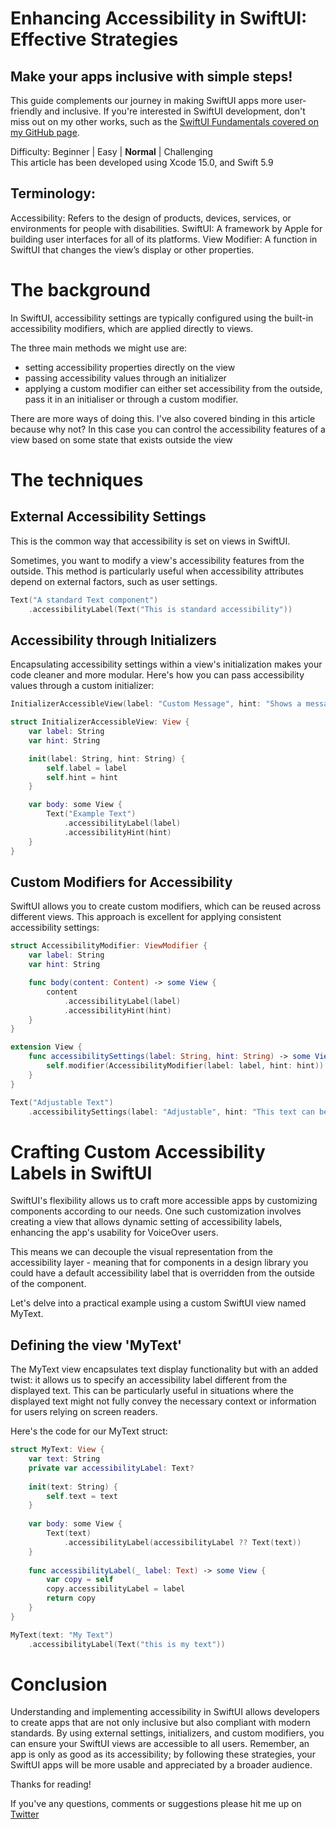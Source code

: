 # Enhancing Accessibility in SwiftUI: Effective Strategies
## Make your apps inclusive with simple steps!

This guide complements our journey in making SwiftUI apps more user-friendly and inclusive. If you're interested in SwiftUI development, don't miss out on my other works, such as the [SwiftUI Fundamentals covered on my GitHub page](https://github.com/stevencurtis/SwiftCoding).

Difficulty: Beginner | Easy | **Normal** | Challenging<br/>
This article has been developed using Xcode 15.0, and Swift 5.9

## Terminology:
Accessibility: Refers to the design of products, devices, services, or environments for people with disabilities.
SwiftUI: A framework by Apple for building user interfaces for all of its platforms.
View Modifier: A function in SwiftUI that changes the view’s display or other properties.

# The background
In SwiftUI, accessibility settings are typically configured using the built-in accessibility modifiers, which are applied directly to views. 

The three main methods we might use are:
- setting accessibility properties directly on the view
- passing accessibility values through an initializer
- applying a custom modifier
 can either set accessibility from the outside, pass it in an initialiser or through a custom modifier.
 
 There are more ways of doing this. I've also covered binding in this article because why not? In this case you can control the accessibility features of a view based on some state that exists outside the view

# The techniques
## External Accessibility Settings
This is the common way that accessibility is set on views in SwiftUI.

Sometimes, you want to modify a view's accessibility features from the outside. This method is particularly useful when accessibility attributes depend on external factors, such as user settings.

```swift
Text("A standard Text component")
    .accessibilityLabel(Text("This is standard accessibility"))
```

## Accessibility through Initializers
Encapsulating accessibility settings within a view's initialization makes your code cleaner and more modular. Here's how you can pass accessibility values through a custom initializer:

```swift
InitializerAccessibleView(label: "Custom Message", hint: "Shows a message with custom accessibility settings")

struct InitializerAccessibleView: View {
    var label: String
    var hint: String

    init(label: String, hint: String) {
        self.label = label
        self.hint = hint
    }

    var body: some View {
        Text("Example Text")
            .accessibilityLabel(label)
            .accessibilityHint(hint)
    }
}
```

## Custom Modifiers for Accessibility
SwiftUI allows you to create custom modifiers, which can be reused across different views. This approach is excellent for applying consistent accessibility settings:

```swift
struct AccessibilityModifier: ViewModifier {
    var label: String
    var hint: String

    func body(content: Content) -> some View {
        content
            .accessibilityLabel(label)
            .accessibilityHint(hint)
    }
}

extension View {
    func accessibilitySettings(label: String, hint: String) -> some View {
        self.modifier(AccessibilityModifier(label: label, hint: hint))
    }
}

Text("Adjustable Text")
    .accessibilitySettings(label: "Adjustable", hint: "This text can be adjusted")
```

# Crafting Custom Accessibility Labels in SwiftUI
SwiftUI's flexibility allows us to craft more accessible apps by customizing components according to our needs. One such customization involves creating a view that allows dynamic setting of accessibility labels, enhancing the app's usability for VoiceOver users. 

This means we can decouple the visual representation from the accessibility layer - meaning that for components in a design library you could have a default accessibility label that is overridden from the outside of the component.

Let's delve into a practical example using a custom SwiftUI view named MyText.

## Defining the view 'MyText'
The MyText view encapsulates text display functionality but with an added twist: it allows us to specify an accessibility label different from the displayed text. This can be particularly useful in situations where the displayed text might not fully convey the necessary context or information for users relying on screen readers.

Here's the code for our MyText struct:
```swift
struct MyText: View {
    var text: String
    private var accessibilityLabel: Text?
    
    init(text: String) {
        self.text = text
    }
    
    var body: some View {
        Text(text)
            .accessibilityLabel(accessibilityLabel ?? Text(text))
    }
    
    func accessibilityLabel(_ label: Text) -> some View {
        var copy = self
        copy.accessibilityLabel = label
        return copy
    }
}

MyText(text: "My Text")
    .accessibilityLabel(Text("this is my text"))
```

# Conclusion

Understanding and implementing accessibility in SwiftUI allows developers to create apps that are not only inclusive but also compliant with modern standards. By using external settings, initializers, and custom modifiers, you can ensure your SwiftUI views are accessible to all users. Remember, an app is only as good as its accessibility; by following these strategies, your SwiftUI apps will be more usable and appreciated by a broader audience.

Thanks for reading!

If you've any questions, comments or suggestions please hit me up on [Twitter](https://twitter.com/stevenpcurtis)
